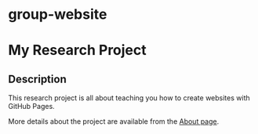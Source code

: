 # group-website

# My Research Project

## Description
This research project is all about teaching you how to create websites with GitHub Pages.

More details about the project are available from the [About page](about).
